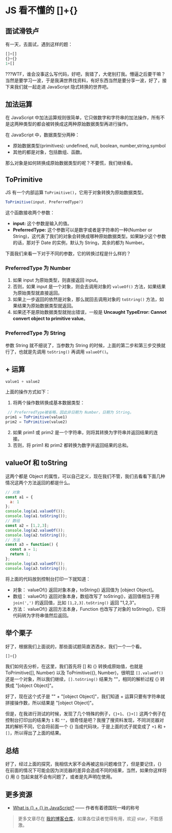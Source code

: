 # JS 看不懂的 []+{}

## 面试滑铁卢

有一天，去面试，遇到这样的题：

```js
[]+[]
{}+{}
1+[]
```

???WTF，谁会没事这么写代码，好吧，我错了，大佬别打我。懵逼之后要干嘛？当然是要学习一波，于是我满世界找资料，有好东西当然是要分享一波，好了，接下来我们就一起走进 JavaScript 隐式转换的世界吧。

## 加法运算

在 JavaScript 中加法运算规则很简单，它只做数字和字符串的加法操作，所有不是这两种类型的都会被转换成这两种原始数据类型再进行操作。

在 JavaScript 中，数据类型分两种：

- 原始数据类型(primitives): undefined, null, boolean, number,string,symbol
- 其他的都是对象，包括数组、函数。

那么对象是如何转换成原始数据类型的呢？不要慌，我们继续看。

## ToPrimitive

JS 有一个内部运算 `ToPrimitive()`，它用于对象转换为原始数据类型。

```js
ToPrimitive(input, PreferredType?)
```

这个函数接收两个参数：

- __input:__ 这个参数是输入的值。
- __PreferredType:__ 这个参数可以是数字或者是字符串的一种(Number or String)，这代表了我们的对象会转换成哪种原始数据类型。如果缺少这个参数的话，那对于 Date 的实例，默认为 String，其余的都为 Number。

下面我们来看一下对于不同的参数，它的转换过程是什么样的？

### PreferredType 为 Number

1. 如果 input 为原始类型，则直接返回 input。
2. 否则，如果 input 是一个对象，则会去调用对象的 `valueOf()` 方法，如果结果为原始类型就直接返回。
3. 如果上一步返回的依然是对象，那么就回去调用对象的 `toString()` 方法，如果结果为原始数据类型就返回。
4. 如果还不是原始数据类型就抛出错误，一般是 __Uncaught TypeError: Cannot convert object to primitive value__。

### PreferredType 为 String

参数 String 就不细说了，当参数为 String 的时候，上面的第二步和第三步交换就行了，也就是先调用 `toString()` 再调用 `valueOf()`。

## + 运算

```js
value1 + value2
```

上面的操作方式如下：

1. 将两个操作数转换成基本数据类型：

  ```js
  // PreferredType被省略，因此非日期为 Number，日期为 String。
  prim1 = ToPrimitive(value1)
  prim2 = ToPrimitive(value2)
  ```

2. 如果 prim1 或 prim2 是一个字符串，则将其转换为字符串并返回结果的连接。
3. 否则，将 prim1 和 prim2 都转换为数字并返回结果的总和。

## valueOf 和 toString

这两个都是 Object 的属性，可以自己定义，现在我们不管，我们去看看下面几种情况这两个方法返回的都是什么。

```js
// 对象
const a1 = {
  a: 1
};
console.log(a1.valueOf());
console.log(a1.toString());
// 数组
const a2 = [1,2,3];
console.log(a2.valueOf());
console.log(a2.toString());
// 方法
const a3 = function() {
  const a = 1;
  return 1;
};
console.log(a3.valueOf());
console.log(a3.toString());
```

将上面的代码放到控制台打印一下就知道：

- 对象： valueOf() 返回对象本身，toString() 返回值为 [object Object]。
- 数组： valueOf() 返回对象本身，数组改写了 toString()，返回值相当于用 `join(',')` 的返回值，比如 `[1,2,3].toString()` 返回 "1,2,3"。
- 方法： valueOf() 返回方法本身，Function 也改写了对象的 toString()，它将代码转为字符串值然后返回。

## 举个栗子

好了，根据我们上面说的，那些面试题简直洒洒水，我们一个一个看。

```js
[]+{}
```

我们如何去分析，在这里，我们首先将 [] 和 {} 转换成原始值，也就是 ToPrimitive([], Number) 以及 ToPrimitive({}, Number)，很明显 `[].valueOf()` 还是一个对象，所以我们继续，`[].toString()` 结果为 ""，相同的解析过程 {} 转换成 "[object Object]"。

好了，现在这个式子是 "" + "[object Object]"，我们知道 + 运算只要有字符串就拼接操作数，所以结果是 "[object Object]"。

但是，在我进行测试的时候，发现了几个特殊的例子，`{}+1`、`{}+[]` 这两个例子在控制台打印出的结果为 `1` 和 `""`，很奇怪是吧？我搜了搜资料发现，不同浏览器对其的解析不同，它会将前面一个 {} 当成代码块，于是上面的式子就变成了 `+1` 和 `+[]`，所以得出了上面的结果。

## 总结

好了，经过上面的探究，我相信大家不会再被这些问题难住了，但是要记住，{} 在前面的情况下可能会因为浏览器的差异会造成不同的结果，当然，如果你这样将 {} 用 () 包起来就不会有问题了，或者是先声明在使用。

## 更多资源

- [What is {} + {} in JavaScript?](http://2ality.com/2012/01/object-plus-object.html) —— 作者有着德国阮一峰的称号

> 更多文章尽在 [我的博客仓库](https://github.com/balancelove/readingNotes/)，如果各位读者觉得有用，欢迎 star，不胜感激。
